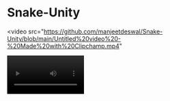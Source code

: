 # Snake-Unity


<video src="https://github.com/manjeetdeswal/Snake-Unity/blob/main/Untitled%20video%20-%20Made%20with%20Clipchamp.mp4"  </video>

<video src='[your URL here](https://github.com/manjeetdeswal/Snake-Unity/blob/main/Untitled%20video%20-%20Made%20with%20Clipchamp.mp4)' width=180/>
![Demo](https://github.com/manjeetdeswal/Snake-Unity/blob/main/Untitled%20video%20-%20Made%20with%20Clipchamp.mp4)
